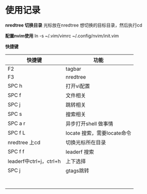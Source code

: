 # 使用记录
**nredtree 切换目录**
光标放在nredtree 想切换的目标目录，然后执行cd

**配置nvim使用**
ln -s ~/.vim/vimrc ~/.config/nvim/init.vim

**快捷键**

| 快捷键                  | 功能                        |
| ----------------------- | --------------------------- |
| F2                      | tagbar                      |
| F3                      | nredtree                    |
| SPC h                   | 打开vi配置                  |
| SPC f                   | 文件相关                    |
| SPC j                   | 跳转相关                    |
| SPC s                   | 搜索相关                    |
| SPC a r                 | 异步打开shell 做事情        |
| SPC f L                 | locate 搜索，需要locate命令 |
| nredtree 上cd           | 切换光标所在目录            |
| SPC f f                 | leaderf 搜索                |
| leaderf中ctrl+j，ctrl+h | 上下选择                    |
| SPC j                   | gtags跳转                   |
|                         |                             |
|                         |                             |
|                         |                             |
|                         |                             |
|                         |                             |
|                         |                             |
|                         |                             |

